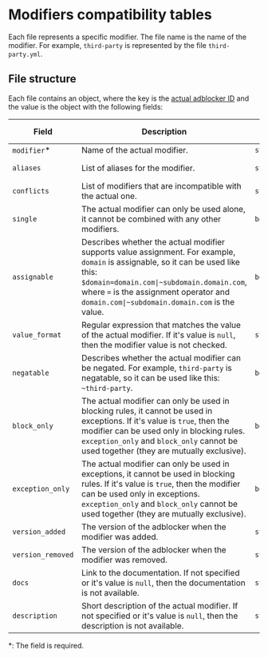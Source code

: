 # Modifiers compatibility tables

Each file represents a specific modifier. The file name is the name of the modifier. For example, `third-party` is represented by the file `third-party.yml`.

## File structure

Each file contains an object, where the key is the [actual adblocker ID](../README.md#supported-adblockers-and-platforms) and the value is the object with the following fields:

| Field | Description | Type | Default value |
| --- | --- | --- | --- |
| `modifier`\* | Name of the actual modifier. | `string` | |
| `aliases` | List of aliases for the modifier. | `string[]` | `[]` (no aliases) |
| `conflicts` | List of modifiers that are incompatible with the actual one. | `string[]` | `[]` (no conflicts) |
| `single` | The actual modifier can only be used alone, it cannot be combined with any other modifiers. | `boolean` | `false` |
| `assignable` | Describes whether the actual modifier supports value assignment. For example, `domain` is assignable, so it can be used like this: `$domain=domain.com\|~subdomain.domain.com`, where `=` is the assignment operator and `domain.com\|~subdomain.domain.com` is the value. | `boolean` | `false` |
| `value_format` | Regular expression that matches the value of the actual modifier. If it's value is `null`, then the modifier value is not checked. | `string\|null` | `null` |
| `negatable` | Describes whether the actual modifier can be negated. For example, `third-party` is negatable, so it can be used like this: `~third-party`. | `boolean` | `true` |
| `block_only` | The actual modifier can only be used in blocking rules, it cannot be used in exceptions. If it's value is `true`, then the modifier can be used only in blocking rules. `exception_only` and `block_only` cannot be used together (they are mutually exclusive). | `boolean` | `false` |
| `exception_only` | The actual modifier can only be used in exceptions, it cannot be used in blocking rules. If it's value is `true`, then the modifier can be used only in exceptions. `exception_only` and `block_only` cannot be used together (they are mutually exclusive). | `boolean` | `false` |
| `version_added` | The version of the adblocker when the modifier was added. | `string` | `null` |
| `version_removed` | The version of the adblocker when the modifier was removed. | `string` | `null` |
| `docs` | Link to the documentation. If not specified or it's value is `null`, then the documentation is not available. | `string\|null` | `null` |
| `description` | Short description of the actual modifier. If not specified or it's value is `null`, then the description is not available. | `string\|null` | `null` |

\*: The field is required.
